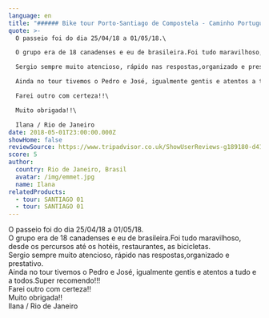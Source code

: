```yaml
---
language: en
title: "###### Bike tour Porto-Santiago de Compostela - Caminho Português"
quote: >-
  O passeio foi do dia 25/04/18 a 01/05/18.\

  O grupo era de 18 canadenses e eu de brasileira.Foi tudo maravilhoso, desde os percursos até os hotéis, restaurantes, as bicicletas.\

  Sergio sempre muito atencioso, rápido nas respostas,organizado e prestativo.\

  Ainda no tour tivemos o Pedro e José, igualmente gentis e atentos a tudo e a todos.Super recomendo!!!\

  Farei outro com certeza!!\

  Muito obrigada!!\

  Ilana / Rio de Janeiro
date: 2018-05-01T23:00:00.000Z
showHome: false
reviewSource: https://www.tripadvisor.co.uk/ShowUserReviews-g189180-d4105907-r577454169-Top_Bike_tours_Portugal-Porto_Porto_District_Northern_Portugal.html
score: 5
author:
  country: Rio de Janeiro, Brasil
  avatar: /img/emmet.jpg
  name: Ilana
relatedProducts:
  - tour: SANTIAGO 01
  - tour: SANTIAGO 01
---
```

O passeio foi do dia 25/04/18 a 01/05/18.\
O grupo era de 18 canadenses e eu de brasileira.Foi tudo maravilhoso, desde os percursos até os hotéis, restaurantes, as bicicletas.\
Sergio sempre muito atencioso, rápido nas respostas,organizado e prestativo.\
Ainda no tour tivemos o Pedro e José, igualmente gentis e atentos a tudo e a todos.Super recomendo!!!\
Farei outro com certeza!!\
Muito obrigada!!\
Ilana / Rio de Janeiro
